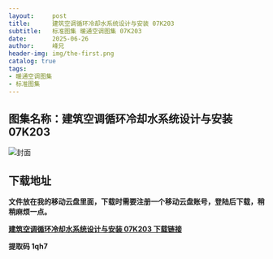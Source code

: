 ```yaml
---
layout:     post
title:      建筑空调循环冷却水系统设计与安装 07K203
subtitle:   标准图集 暖通空调图集 07K203
date:       2025-06-26
author:     峰兄
header-img: img/the-first.png
catalog: true
tags:
- 暖通空调图集
- 标准图集
---
```

## 图集名称：建筑空调循环冷却水系统设计与安装 07K203
![封面](https://pic1.imgdb.cn/item/685cbefc58cb8da5c871bcf3.jpg)


## 下载地址 ##
**文件放在我的移动云盘里面，下载时需要注册一个移动云盘账号，登陆后下载，稍稍麻烦一点。**  
  
[**建筑空调循环冷却水系统设计与安装 07K203 下载链接**](https://caiyun.139.com/w/i/2nQQUHR2EmQxi)


**提取码 1qh7**


